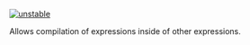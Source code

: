 [![unstable](http://badges.github.io/stability-badges/dist/unstable.svg)](http://github.com/badges/stability-badges)

Allows compilation of expressions inside of other expressions.